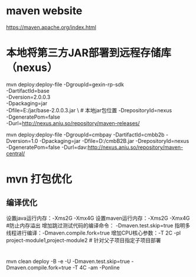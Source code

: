 #  maven website
https://maven.apache.org/index.html

# 本地将第三方JAR部署到远程存储库（nexus）

mvn deploy:deploy-file -DgroupId=gexin-rp-sdk \
                       -DartifactId=base \
                       -Dversion=2.0.0.3 \
                       -Dpackaging=jar \
                       -Dfile=E:/jar/base-2.0.0.3.jar \  # 本地jar包位置
                       -DrepositoryId=nexus \
                       -DgeneratePom=false \
                       -Durl=http://nexus.aniu.so/repository/maven-releases/

mvn deploy:deploy-file -DgroupId=cmbpay -DartifactId=cmbb2b -Dversion=1.0 -Dpackaging=jar -Dfile=D:/cmbB2B.jar -DrepositoryId=nexus -DgeneratePom=false -Durl=dav:http://nexus.aniu.so/repository/maven-central/                       

# mvn 打包优化


## 编译优化
设置java运行内存：-Xms2G -Xmx4G
设置maven运行内存：-Xms2G -Xmx4G #防止内存溢出
增加跳过测试代码的编译命令： -Dmaven.test.skip=true
指明多线程进行编译：-Dmaven.compile.fork=true
增加CPU核心参数：-T 2C
-pl project-module1,project-module2 # 针对父子项目指定子项目部署
#
mvn clean deploy -B -e -U -Dmaven.test.skip=true -Dmaven.compile.fork=true -T 4C -am -Ponline

